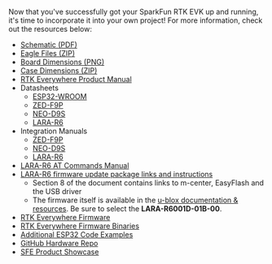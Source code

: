 Now that you've successfully got your SparkFun RTK EVK up and running, it's time to incorporate it into your own project! For more information, check out the resources below:

* [Schematic (PDF)](../assets/board_files/SparkFun_RTK_EVK_Schematic_v1_1.pdf)
* [Eagle Files (ZIP)](../assets/board_files/Eagle_Files-RTK_EVK_v1_1.zip)
* [Board Dimensions (PNG)](../assets/img/24342_RTK_EVK_Board_Dimensions.png)
* [Case Dimensions (ZIP)](../assets/RTK_EVK_Enclosure.zip)
* [RTK Everywhere Product Manual](https://docs.sparkfun.com/SparkFun_RTK_Everywhere_Firmware/)
* Datasheets
    * [ESP32-WROOM](../assets/component_documentation/esp32-wrover-e_esp32-wrover-ie_datasheet_en.pdf)
    * [ZED-F9P](../assets/component_documentation/ZED-F9P-02B_DataSheet_UBX-21023276.pdf)
    * [NEO-D9S](../assets/component_documentation/NEO-D9S-00B_DataSheet_UBX-18012996.pdf)
    * [LARA-R6](../assets/component_documentation/LARA-R6_DataSheet_UBX-21004391.pdf)
* Integration Manuals
    * [ZED-F9P](../assets/component_documentation/ZED-F9P_IntegrationManual_UBX-18010802.pdf)
    * [NEO-D9S](../assets/component_documentation/NEO-D9S_IntegrationManual_UBX-19026111.pdf)
    * [LARA-R6](../assets/component_documentation/LARA-R6-L6_SysIntegrManual_UBX-21010011.pdf)
* [LARA-R6 AT Commands Manual](../assets/component_documentation/LARA-R6-L6_ATCommands_UBX-21046719.pdf)
* [LARA-R6 firmware update package links and instructions](https://www.u-blox.com/sites/default/files/documents/LARA-R6-L6-01B-IP_IN_UBXDOC-686885345-1861.pdf)
    * Section 8 of the document contains links to m-center, EasyFlash and the USB driver
    * The firmware itself is available in the [u-blox documentation & resources](https://www.u-blox.com/en/product/lara-r6-series?legacy=Current#Documentation-&-resources). Be sure to select the **LARA-R6001D-01B-00**.
* [RTK Everywhere Firmware](https://github.com/sparkfun/SparkFun_RTK_Everywhere_Firmware)
* [RTK Everywhere Firmware Binaries](https://github.com/sparkfun/SparkFun_RTK_Everywhere_Firmware_Binaries)
* [Additional ESP32 Code Examples](https://github.com/sparkfun/SparkFun_RTK_EVK/tree/main/Example_Sketches)
* [GitHub Hardware Repo](https://github.com/sparkfun/SparkFun_RTK_EVK)
* [SFE Product Showcase](https://www.youtube.com/watch?v=1y_HtYCKhMY)
